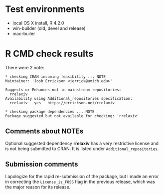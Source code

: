 # Test environments
* local OS X install, R 4.2.0
* win-builder (old, devel and release)
* mac-builer

# R CMD check results

There were 2 note:

```
* checking CRAN incoming feasibility ... NOTE
Maintainer: 'Josh Errickson <jerrick@umich.edu>'

Suggests or Enhances not in mainstream repositories:
  rrelaxiv
Availability using Additional_repositories specification:
  rrelaxiv   yes   https://errickson.net/rrelaxiv

* checking package dependencies ... NOTE
Package suggested but not available for checking: 'rrelaxiv'
```

## Comments about NOTEs

Optional suggested dependency **rrelaxiv** has a very restrictive license and is
not being submitted to CRAN. It is listed under `Additional_repositories`.

## Submission comments

I apologize for the rapid re-submission of the package, but I made an error in
correcting the `License_is_FOSS` flag in the previous release, which was the
major reason for its release.
